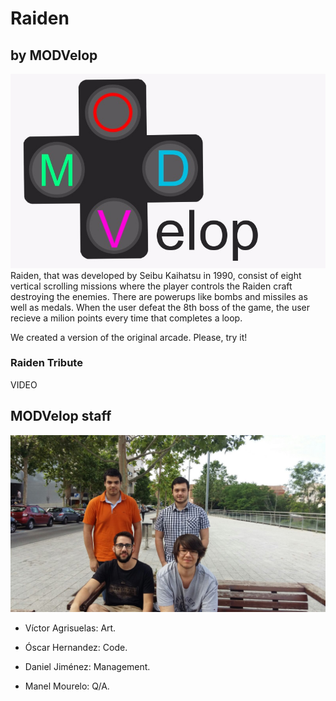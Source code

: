 # Raiden
## by MODVelop
 ![](MODVeloplogo.png)
Raiden, that was developed by Seibu Kaihatsu in 1990, consist of eight vertical scrolling missions where the player controls the Raiden craft destroying the enemies. There are powerups like bombs and missiles as well as medals. When the user defeat the 8th boss of the game, the user recieve a milion points every time that completes a loop.


 
We created a version of the original arcade. Please, try it!
 
### Raiden Tribute
VIDEO
 
## MODVelop staff
 
![](Fotogrupo.jpg)
 
- Víctor Agrisuelas: Art.
 
- Óscar Hernandez: Code.
 
- Daniel Jiménez: Management.
 
- Manel Mourelo: Q/A.
 
 
